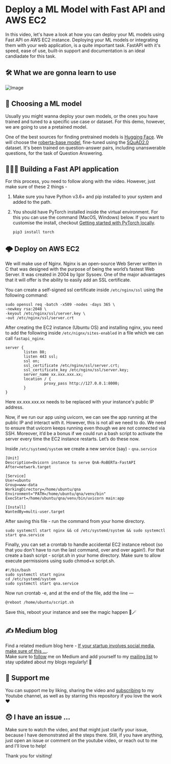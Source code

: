 # Deploy a ML Model with Fast API and AWS EC2

In this video, let's have a look at how you can deploy your ML models using Fast API on AWS EC2 instance.
Deploying your ML models or integrating them with your web application, is a quite important task.
FastAPI with it's speed, ease of use, built-in support and documentation is an ideal candiadate for this task.

## 🛠 What we are gonna learn to use

![Image](https://i.ibb.co/74Pbpcq/Blue-Red-White-and-Yellow-Philippine-Flag-on-Concrete-Wall-Philippine-Independence-Day-Linked-In-Ban.png)

## 🤔 Choosing a ML model

Usually you might wanna deploy your own models, or the ones you have trained and tuned to a specific use case or dataset.
For this demo, however, we are going to use a pretained model.

One of the best sources for finding pretrained models is [Hugging Face](https://huggingface.co). We will choose the [roberta-base model](https://huggingface.co/roberta-base), fine-tuned using the [SQuAD2.0](https://huggingface.co/datasets/squad_v2) dataset. It's been trained on question-answer pairs, including unanswerable questions, for the task of Question Answering.

## 🧑🏻‍💻 Building a Fast API application

For this process, you need to follow along with the video.
However, just make sure of these 2 things -

1. Make sure you have Python v3.6+ and pip installed to your system and added to the path.
2. You should have PyTorch installed inside the virtual environment. For this you can use the command (MacOS, Windows) below.
   If you want to customise the install, checkout [Getting started with PyTorch locally](https://pytorch.org/get-started/locally/).

   ```bash
   pip3 install torch
   ```

## 🌩 Deploy on AWS EC2

We will make use of Nginx. Nginx is an open-source Web Server written in C that was designed with the purpose of being the world’s fastest Web Server.
It was created in 2004 by Igor Sysoev. One of the major advantages that it will offer is the ability to easily add an SSL certificate.

You can create a self-signed ssl certificate inside `/etc/nginx/ssl` using the following command:

```
sudo openssl req -batch -x509 -nodes -days 365 \
-newkey rsa:2048 \
-keyout /etc/nginx/ssl/server.key \
-out /etc/nginx/ssl/server.crt
```

After creating the EC2 instance (Ubuntu OS) and installing nginx, you need to add the following inside `/etc/nignx/sites-enabled` in a file which we can call `fastapi_nginx`.

```
server {
        listen 80;
        listen 443 ssl;
        ssl on;
        ssl_certificate /etc/nginx/ssl/server.crt;
        ssl_certificate_key /etc/nginx/ssl/server.key;
        server_name xx.xxx.xxx.xx;
        location / {
                 proxy_pass http://127.0.0.1:8000;
        }
}
```

Here xx.xxx.xxx.xx needs to be replaced with your instance's public IP address.

Now, if we run our app using uvicorn, we can see the app running at the public IP and interact with it.
However, this is not all we need to do. We need to ensure that uvicorn keeps running even though we are not connected via SSH.
Moreover, it’d be a bonus if we could run a bash script to activate the server every time the EC2 instance restarts. Let’s do these now.

Inside `/etc/systemd/system` we create a new service (say) - `qna.service`

```
[Unit]
Description=Uvicorn instance to serve QnA-RoBERTa-FastAPI
After=network.target

[Service]
User=ubuntu
Group=www-data
WorkingDirectory=/home/ubuntu/qna
Environment="PATH=/home/ubuntu/qna/venv/bin"
ExecStart=/home/ubuntu/qna/venv/bin/uvicorn main:app

[Install]
WantedBy=multi-user.target
```

After saving this file - run the command from your home directory.

```
sudo systemctl start nginx && cd /etc/systemd/system && sudo systemctl start qna.service
```

Finally, you can set a crontab to handle accidental EC2 instance reboot (so that you don't have to run the last command, over and over again!).
For that create a bash script - script.sh in your home directory. Make sure to allow execute permissions using sudo chmod+x script.sh.

```
#!/bin/bash
sudo systemctl start nginx
cd /etc/systemd/system
sudo systemctl start qna.service
```

Now run crontab -e, and at the end of the file, add the line —

```
@reboot /home/ubuntu/script.sh
```

Save this, reboot your instance and see the magic happen 🙂🪄

## ✍️ Medium blog

Find a related medium blog here - [If your startup involves social media, make sure of this …](https://medium.com/nerd-for-tech/if-your-startup-involves-social-media-make-sure-of-this-5c415ce90c20).
<br>Make sure to [follow](https://medium.com/@absatyaprakash) me on Medium and add yourself to my [mailing list](https://absatyaprakash.medium.com/subscribe) to stay updated about my blogs regularly! 🥳

## 🤝 Support me

You can support me by liking, sharing the video and [subscribing](https://www.youtube.com/c/ABSatyaprakash?sub_confirmation=1) to my Youtube channel, as well as by starring this repository if you love the work ❤️

## 😞 I have an issue ...

Make sure to watch the video, and that might just clarify your issue, because I have demonstrated all the steps there.
Still, if you have anything, just open an issue or comment on the youtube video, or reach out to me and I'll love to help!

Thank you for visiting!

